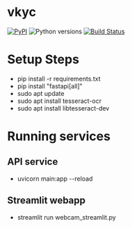 # vkyc
[![PyPI](https://img.shields.io/pypi/v/danger-python)](https://pypi.org/project/danger-python/)
![Python versions](https://img.shields.io/pypi/pyversions/danger-python)
[![Build Status](https://travis-ci.org/danger/python.svg?branch=master)](https://travis-ci.org/danger/python)

# Setup Steps
- pip install -r requirements.txt
- pip install "fastapi[all]"
- sudo apt update
- sudo apt install tesseract-ocr
- sudo apt install libtesseract-dev

# Running services
## API service
- uvicorn main:app --reload
## Streamlit webapp
- streamlit run webcam_streamlit.py